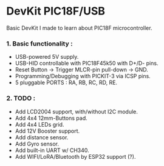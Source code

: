 DevKit PIC18F/USB
=====================
Basic DevKit I made to learn about PIC18F microcontroller.

### 1. Basic functionality :
- USB-powered 5V supply.
- USB-HID controllable with PIC18F45k50 with D+/D- pins.
- Reset Button -> Trigger MLCR-pin pull-down -> GND.
- Programming/Debugging with PICKIT-3 via ICSP pins.
- 5 pluggable PORTS : RA, RB, RC, RD, RE.

### 2. TODO :
- Add LCD2004 support, with/without I2C module.
- Add 4x4 12mm-Buttons pad.
- Add 4x4 LEDs grid.
- Add 12V Booster support.
- Add distance sensor.
- Add Gyro sensor.
- Add built-in UART w/ CH340.
- Add WIFI/LoRA/Bluetooth by ESP32 support (?).
  
